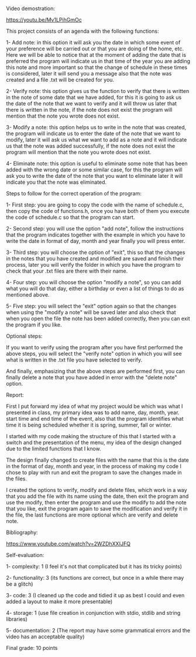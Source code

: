 Video demostration:

https://youtu.be/Mv1LPihGmOc

This project consists of an agenda with the following functions:

1- Add note: in this option it will ask you the date in which some event of your preference will be carried out or that you are doing of the home, etc. Here we will be able to notice that at the moment of adding the date that is preferred the program will indicate us in that time of the year you are adding this note and more important so that the change of schedule in these times is considered, later it will send you a message also that the note was created and a file .txt will be created for you.

2- Verify note: this option gives us the function to verify that there is written in the note of some date that we have added, for this it is going to ask us the date of the note that we want to verify and it will throw us later that there is written in the note, if the note does not exist the program will mention that the note you wrote does not exist.

3- Modify a note: this option helps us to write in the note that was created, the program will indicate us to enter the date of the note that we want to modify, later it will ask us what we want to add as a note and it will indicate us that the note was added successfully, if the note does not exist the program will mention that the note you wrote does not exist.

4- Eliminate note: this option is useful to eliminate some note that has been added with the wrong date or some similar case, for this the program will ask you to write the date of the note that you want to eliminate later it will indicate you that the note was eliminated.

Steps to follow for the correct operation of the program:

1- First step: you are going to copy the code with the name of schedule.c, then copy the code of functions.h, once you have both of them you execute the code of schedule.c so that the program can start.

2- Second step: you will use the option "add note", follow the instructions that the program indicates together with the example in which you have to write the date in format of day, month and year finally you will press enter.

3- Third step: you will choose the option of "exit", this so that the changes in the notes that you have created and modified are saved and finish their process, later you will verify the folder in which you have the program to check that your .txt files are there with their name.

4- Four step: you will choose the option "modify a note", so you can add what you will do that day, either a birthday or even a list of things to do as mentioned above.

5- Five step: you will select the "exit" option again so that the changes when using the "modify a note" will be saved later and also check that when you open the file the note has been added correctly, then you can exit the program if you like.

Optional steps:

If you want to verify using the program after you have first performed the above steps, you will select the "verify note" option in which you will see what is written in the .txt file you have selected to verify.

And finally, emphasizing that the above steps are performed first, you can finally delete a note that you have added in error with the "delete note" option.

Report:

First I put forward my idea of what my project would be which was what I presented in class, my primary idea was to add name, day, month, year. start time and end time of the event, also that the program identifies what time it is being scheduled whether it is spring, summer, fall or winter.

I started with my code making the structure of this that I started with a switch and the presentation of the menu, my idea of the design changed due to the limited functions that I know.

The design finally changed to create files with the name that this is the date in the format of day, month and year, in the process of making my code I chose to play with run and exit the program to save the changes made in the files.

I created the options to verify, modify and delete files, which work in a way that you add the file with its name using the date, then exit the program and use the modify, then enter the program and use the modify to add the note that you like, exit the program again to save the modification and verify it in the file, the last functions are more optional which are verify and delete note.

Bibliography:

https://www.youtube.com/watch?v=2WZDhXXIJFQ

Self-evaluation:

1- complexity: 1 (I feel it's not that complicated but it has its tricky points)

2- functionality: 3 (its functions are correct, but once in a while there may be a glitch)

3- code: 3 (I cleaned up the code and tidied it up as best I could and even added a layout to make it more presentable)

4- storage: 1 (use file creation in conjunction with stdio, stdlib and string libraries)

5- documentation: 2 (The report may have some grammatical errors and the video has an acceptable quality)

Final grade: 10 points

